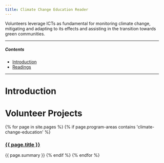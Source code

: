 ```yaml
---
title: Climate Change Education Reader
---
```


<p class="lead">Volunteers leverage ICTs as fundamental for monitoring climate change, mitigating and adapting to its effects and assisting in the transition towards green communities.</p>



___



##### Contents

- [Introduction](#introduction)
- [Readings](#readings)



___



# Introduction




# Volunteer Projects

{% for page in site.pages %}
{% if page.program-areas contains 'climate-change-education' %}  
### [{{ page.title }}]({{page.url}})
{{ page.summary }}
{% endif %}
{% endfor %}